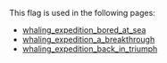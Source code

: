 This flag is used in the following pages:
 - [whaling_expedition_bored_at_sea](../events/whaling_expedition_bored_at_sea.md)
 - [whaling_expedition_a_breakthrough](../events/whaling_expedition_a_breakthrough.md)
 - [whaling_expedition_back_in_triumph](../events/whaling_expedition_back_in_triumph.md)
